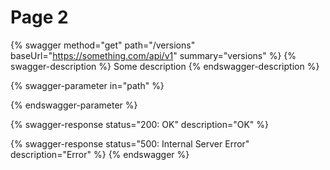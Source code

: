 # Page 2

{% swagger method="get" path="/versions" baseUrl="https://something.com/api/v1" summary="versions" %}
{% swagger-description %}
Some description
{% endswagger-description %}

{% swagger-parameter in="path" %}

{% endswagger-parameter %}

{% swagger-response status="200: OK" description="OK" %}

{% swagger-response status="500: Internal Server Error" description="Error" %}
{% endswagger %}
